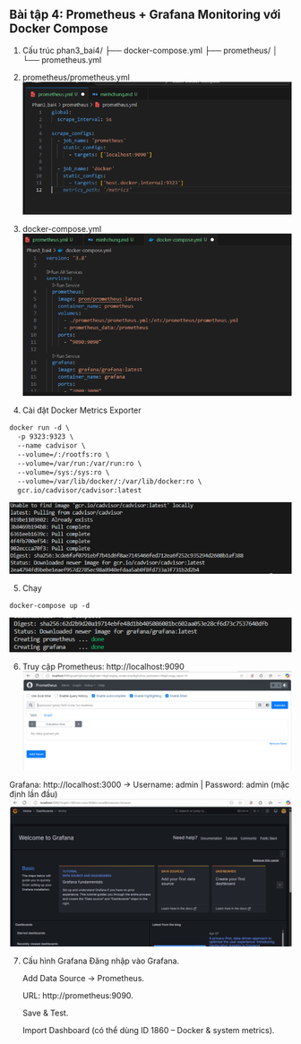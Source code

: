 ## Bài tập 4: Prometheus + Grafana Monitoring với Docker Compose

1. Cấu trúc
   phan3_bai4/
   ├── docker-compose.yml
   ├── prometheus/
   │ └── prometheus.yml

2. prometheus/prometheus.yml
   ![alt text](image.png)

3. docker-compose.yml
   ![alt text](image-1.png)

4. Cài đặt Docker Metrics Exporter

```
docker run -d \
  -p 9323:9323 \
  --name cadvisor \
  --volume=/:/rootfs:ro \
  --volume=/var/run:/var/run:ro \
  --volume=/sys:/sys:ro \
  --volume=/var/lib/docker/:/var/lib/docker:ro \
  gcr.io/cadvisor/cadvisor:latest

```

![alt text](image-2.png)

5. Chạy

```
docker-compose up -d
```

![alt text](image-3.png)

6. Truy cập
   Prometheus: http://localhost:9090
   ![alt text](image-4.png)

Grafana: http://localhost:3000
→ Username: admin | Password: admin (mặc định lần đầu)
![alt text](image-5.png)

7. Cấu hình Grafana
   Đăng nhập vào Grafana.

   Add Data Source → Prometheus.

   URL: http://prometheus:9090.

   Save & Test.

   Import Dashboard (có thể dùng ID 1860 – Docker & system metrics).
